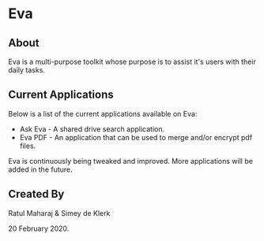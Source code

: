 # Eva

## About

Eva is a multi-purpose toolkit whose purpose is to assist it's users with their daily tasks.

## Current Applications

Below is a list of the current applications available on Eva: 
* Ask Eva - A shared drive search application.
* Eva PDF - An application that can be used to merge and/or encrypt pdf files.
 
 Eva is continuously being tweaked and improved. More applications will be added in the future.
 
 ## Created By
 
 Ratul Maharaj & Simey de Klerk 
 
 20 February 2020.
